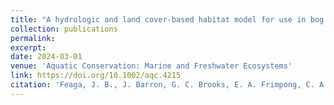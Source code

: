 ```yaml
---
title: "A hydrologic and land cover-based habitat model for use in bog turtle (<i>Glyptemys muhlenbergii</i>) conservation"
collection: publications
permalink: 
excerpt:
date: 2024-03-01
venue: 'Aquatic Conservation: Marine and Freshwater Ecosystems'
link: https://doi.org/10.1002/aqc.4215
citation: 'Feaga, J. B., J. Barron, G. C. Brooks, E. A. Frimpong, C. A. Haas, M. Holden, and E. Hultin. 2024. A hydrologic and land cover-based habitat model for use in bog turtle (<i>Glyptemys muhlenbergii</i>) conservation. Aquatic Conservation: Marine and Freshwater Ecosystems 34:e4129'
---
```

